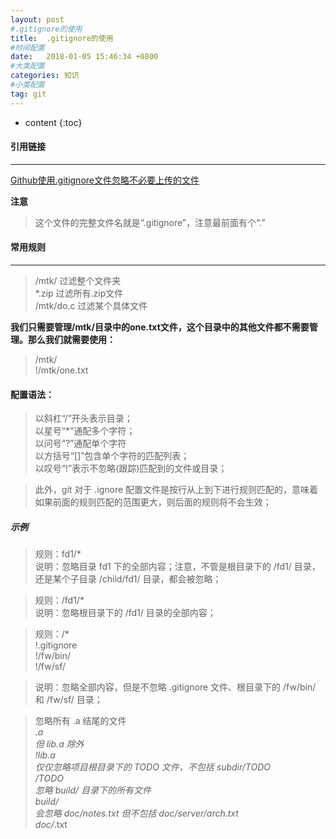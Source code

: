 ```yaml
---
layout: post
#.gitignore的使用
title:  .gitignore的使用
#时间配置
date:   2018-01-05 15:46:34 +0800
#大类配置
categories: 知识
#小类配置
tag: git
---
```


* content
{:toc}


#### 引用链接
---

<a href="http://blog.csdn.net/gjy211/article/details/51607347" target="_blank">Github使用.gitignore文件忽略不必要上传的文件</a><br>

**注意**
> 这个文件的完整文件名就是“.gitignore”，注意最前面有个“.”


#### 常用规则
---

> /mtk/ 过滤整个文件夹<br>
> *.zip 过滤所有.zip文件<br>
> /mtk/do.c 过滤某个具体文件<br>

**我们只需要管理/mtk/目录中的one.txt文件，这个目录中的其他文件都不需要管理。那么我们就需要使用：**

> /mtk/<br>
> !/mtk/one.txt

#### 配置语法：

> 以斜杠“/”开头表示目录；<br>
> 以星号“*”通配多个字符；<br>
> 以问号“?”通配单个字符<br>
> 以方括号“[]”包含单个字符的匹配列表；<br>
> 以叹号“!”表示不忽略(跟踪)匹配到的文件或目录；

> 此外，git 对于 .ignore 配置文件是按行从上到下进行规则匹配的，意味着如果前面的规则匹配的范围更大，则后面的规则将不会生效；

##### 示例

> 规则：fd1/*<br>
> 说明：忽略目录 fd1 下的全部内容；注意，不管是根目录下的 /fd1/ 目录，还是某个子目录 /child/fd1/ 目录，都会被忽略；

> 规则：/fd1/*<br>
> 说明：忽略根目录下的 /fd1/ 目录的全部内容；

> 规则：/*<br>
!.gitignore<br>
!/fw/bin/<br>
!/fw/sf/<br>

> 说明：忽略全部内容，但是不忽略 .gitignore 文件、根目录下的 /fw/bin/ 和 /fw/sf/ 目录；

> 忽略所有 .a 结尾的文件<br>
> *.a<br>
> 但 lib.a 除外<br>
> !lib.a<br>
> 仅仅忽略项目根目录下的 TODO 文件，不包括 subdir/TODO<br>
> /TODO<br>
> 忽略 build/ 目录下的所有文件<br>
> build/<br>
> 会忽略 doc/notes.txt 但不包括 doc/server/arch.txt<br>
> doc/*.txt<br>